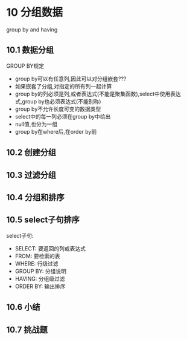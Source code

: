 # 10 分组数据
group by and having
## 10.1 数据分组
GROUP BY规定
- group by可以有任意列,因此可以对分组嵌套???
- 如果嵌套了分组,对指定的所有列一起计算
- group by的列必须是列,或者表达式(不能是聚集函数),select中使用表达式,group by也必须表达式(不能别称)
- group by不允许长度可变的数据类型
- select中的每一列必须在group by中给出
- null值,也分为一组
- group by在where后,在order by前
## 10.2 创建分组
## 10.3 过滤分组
## 10.4 分组和排序
## 10.5 select子句排序
select子句:
- SELECT: 要返回的列或表达式
- FROM: 要检索的表
- WHERE: 行级过滤
- GROUP BY: 分组说明
- HAVING: 分组级过滤
- ORDER BY: 输出排序
## 10.6 小结
## 10.7 挑战题
